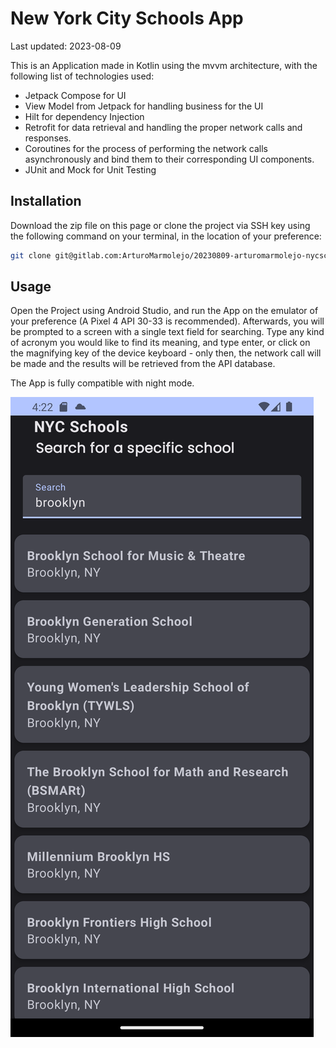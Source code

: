 # New York City Schools App

Last updated: 2023-08-09

This is an Application made in Kotlin using the mvvm architecture, with the following list of technologies used:

- Jetpack Compose for UI
- View Model from Jetpack for handling business for the UI
- Hilt for dependency Injection
- Retrofit for data retrieval and handling the proper network calls and responses.
- Coroutines for the process of performing the network calls asynchronously and bind them to their corresponding UI components.
- JUnit and Mock for Unit Testing


## Installation

Download the zip file on this page or clone the project via SSH key using the following command on your terminal, in the location of your preference:

```bash
git clone git@gitlab.com:ArturoMarmolejo/20230809-arturomarmolejo-nycschools.git
```

## Usage

Open the Project using Android Studio, and run the App on the emulator of your preference (A Pixel 4 API 30-33 is recommended). Afterwards, you will be prompted to a screen with a single text field for searching. Type any kind of acronym you would like to find its meaning, and type enter, or click on the magnifying key of the device keyboard - only then, the network call will be made and the results will be retrieved from the API database.

The App is fully compatible with night mode.


![Search from a list of schools in the display](app\src\main\res\drawable\sc1.png "Main Screen")